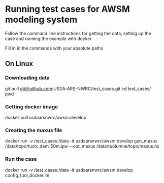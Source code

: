 # Running test cases for AWSM modeling system
Follow the command line instructions for getting the data, setting up the case
and running the example with docker.

Fill in <path to data> in the commands with your absolute paths

## On Linux
### Downloading data
git pull git@github.com:USDA-ARS-NWRC/test_cases.git
cd test_cases/
pwd

### Getting docker image
docker pull usdaarsnwrc/awsm:develop

### Creating the maxus file
docker run -v <path to data>/test_cases:/data -it usdaarsnwrc/awsm:develop gen_maxus /data/topo/tuolx_dem_50m.ipw --out_maxus /data/tuolumne/topo/maxus.nc

### Run the case
docker run -v <path to data>/test_cases:/data -it usdaarsnwrc/awsm:develop config_tuol_docker.ini

